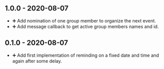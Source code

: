 ## 1.0.0 - 2020-08-07

* ➕ Add nomination of one group member to organize the next event.
* ➕ Add message callback to get active group members names and id. 


## 0.1.0 - 2020-08-07

* ➕ Add first implementation of reminding on a fixed date and time and again after some delay. 
